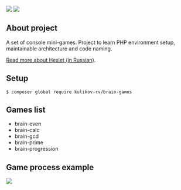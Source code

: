 
<a href="https://codeclimate.com/github/KulikovRV/php-project-lvl1/maintainability"><img src="https://api.codeclimate.com/v1/badges/3fec8efea9746e0c9940/maintainability" /></a>
<a href="https://github.com/KulikovRV/php-project-lvl1/actions"><img src="https://github.com/KulikovRV/php-project-lvl1/workflows/phpcs/badge.svg?branch=main" /></a>

## About project
A set of console mini-games. Project to learn PHP environment setup, maintainable architecture and code naming.

 [Read more about Hexlet (in Russian)](https://ru.hexlet.io/pages/about?utm_source=github&utm_medium=link&utm_campaign=php-package).

## Setup
```
$ composer global require kulikov-rv/brain-games
```

## Games list
* brain-even  
* brain-calc 
* brain-gcd 
* brain-prime 
* brain-progression 

## Game process example
<a href="https://asciinema.org/a/Wjn53OehKZ3IZHe2lOMXEgrK3" target="_blank"><img src="https://asciinema.org/a/Wjn53OehKZ3IZHe2lOMXEgrK3.svg" /></a>